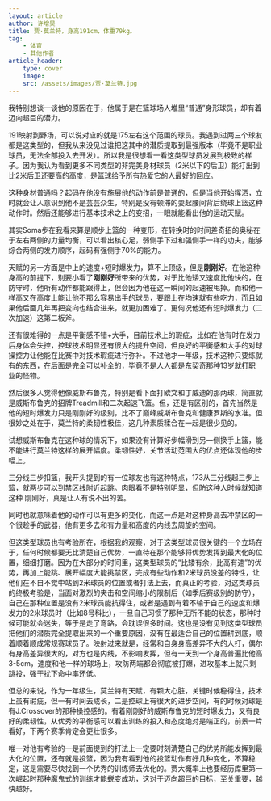 ```yaml
---
layout: article
author: 许增昊
title: 贾·莫兰特，身高191cm，体重79kg。
tag:
    - 体育
    - 其他作者
article_header:
    type: cover
    image:
    src: /assets/images/贾·莫兰特.jpg
---
```


我特别想谈一谈他的原因在于，他属于是在篮球场人堆里“普通”身形球员，却有着迈向超巨的潜力。

<!--more-->

191映射到野场，可以说对应的就是175左右这个范围的球员。我遇到过两三个球友都是这类型的，但我从来没见过谁把这其中的潜质提取到最强版本（毕竟不是职业球员，无法全部投入去开发）。所以我是很想看一看这类型球员发展到极致的样子。因为我认为看到更多不同类型的非完美身材球员（2米以下的后卫）能打出到比2米后卫还要高的高度，是篮球给予所有热爱它的人最好的回应。

这种身材普通吗？起码在他没有施展他的动作前是普通的，但是当他开始挥洒，立时就会让人意识到他不是芸芸众生，特别是没有顿滞的耍起腰间背后绕球上篮这种动作时。然后还能够进行基本技术之上的变招，一眼就能看出他的运动天赋。

其实Soma步在我看来算是顺步上篮的一种变形，在转换时的时间差奇招的奥秘在于左右两侧的力量均衡，可以看出核心足，弱侧手下过和强侧手一样的功夫，能够综合两侧的发力顺序，起码有强侧手70%的能力。

天赋的另一方面是中上的速度+短时爆发力，算不上顶级，但是**刚刚好**。在他这种身高的前提下，别要小看了**刚刚好**所带来的优势，对于比他矮又速度比他快的，在防守时，他所有动作都能跟得上，但会因为他在这一瞬间的起速被甩掉。而和他一样高又在高度上能让他不那么容易出手的球员，要跟上在均速就有些吃力，而且如果他后面几年再把变向也结合进来，就更加困难了。更何况他还有短时爆发力（二次加速）这第二板斧。

还有很难得的一点是平衡感不错+大手，目前技术上的瑕疵，比如在他有时在发力后身体会失控，控球技术明显还有很大的提升空间，但良好的平衡感和大手的对球操控力让他能在比赛中对技术瑕疵进行弥补。不过他才一年级，技术这种只要练就有的东西，在后面是完全可以补全的，毕竟不是人人都是东契奇那种13岁就打职业的怪物。

然后很多人觉得他像威斯布鲁克，特别是看下面打欧文和丁威迪的那两球，简直就是威斯布鲁克的招牌Treadmill和二次起速飞篮。但，还是有区别的，首先当然是他的短时爆发力只是刚刚好的级别，比不了巅峰威斯布鲁克和健康罗斯的水准。但很妙之处在于，莫兰特的柔韧性极佳，这几种素质糅合在一起是很少见的。

试想威斯布鲁克在这种球的情况下，如果没有计算好步幅滑到另一侧换手上篮，能不能进行莫兰特这样的展开幅度。柔韧性好，关节活动范围大的优点还体现他的步幅上。

三分线三步扣篮，我开头提到的有一位球友也有这种特点，173从三分线起三步上篮，就两步可以到禁区线附近起跳。肉眼看不是特别明显，但防这种人时候就知道这种 刚刚好，真是让人有说不出的苦。

同时也就意味着他的动作可以有更多的变化，而这一点是对这种身高去冲禁区的一个很趁手的武器，他有更多去和有力量和高度的内线去周旋的空间。

但这类型球员也有考验所在，根据我的观察，对于这类型球员很关键的一个立场在于，任何时候都要无比清楚自己优势，一直待在那个能够将优势发挥到最大化的位置，细细打磨。因为在大部分的时间里，这类型球员的“比矮有余，比高有速”的优势，再加上能跳、展开幅度大能挑禁区，完成有些动作和2米球员没差的特性，让他们在不自不觉中站到2米球员的位置或者打法上去，而真正的考验，对这类球员的终极考验是，当面对激烈的夹击和空间缩小的限制后（如季后赛级别的防守），自己在那种位置是没有2米球员能抗得住，或者是遇到有着不输于自己的速度和爆发力的2米球员时（比如8号科比），一旦自己习惯了那种无所不能的状态，那种时候可能就会迷失，等于是走了弯路，会耽误很多时间。这也是没有见到这类型球员把他们的潜质完全提取出来的一个重要原因，没有在最适合自己的位置耕到底，顺着顺着顺成常规赛球员了。映射过来就是，经常和自身身高差异不大的人打，偶尔有身高差异很大的，对方也是内线，不影响发挥，但有一天到一个身高普遍比他高3-5cm，速度和他一样的球场上，攻防两端都会彻底被打爆，进攻基本上就只剩跳投，强干扰下命中率还低。

但总的来说，作为一年级生，莫兰特有天赋，有颗大心脏，关键时候稳得住，技术上虽有瑕疵，但一有时间去成长，二是控球上有很大的进步空间，有的时候对球是有J.Crossover的那种操控感的。有着刚刚好的威斯布鲁克的短时爆发力，又有良好的柔韧性，从优秀的平衡感可以看出训练的投入和态度绝对是端正的，前景一片看好，下两个赛季肯定会更壮很多。

唯一对他有考验的一是前面提到的打法上一定要时刻清楚自己的优势所能发挥到最大化的位置，还有就是投篮，因为我有看到他的投篮动作有好几种变化，不算稳定，这是需要尽快找到一个优秀的训练师去优化的。贾大概率上也要经历库里第一次崛起时那种魔鬼式的训练才能蜕变成功，这对于迈向超巨的目标，至关重要，越快越好。